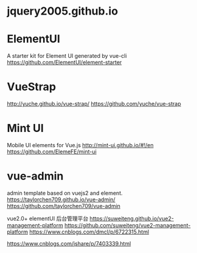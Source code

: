# jquery2005.github.io

# ElementUI
A starter kit for Element UI generated by vue-cli
https://github.com/ElementUI/element-starter

# VueStrap
http://yuche.github.io/vue-strap/
https://github.com/yuche/vue-strap

# Mint UI
Mobile UI elements for Vue.js http://mint-ui.github.io/#!/en
https://github.com/ElemeFE/mint-ui

# vue-admin
admin template based on vuejs2 and element. https://taylorchen709.github.io/vue-admin/
https://github.com/taylorchen709/vue-admin

vue2.0+ elementUI 后台管理平台 https://suweiteng.github.io/vue2-management-platform
https://github.com/suweiteng/vue2-management-platform
https://www.cnblogs.com/dmcl/p/6722315.html

https://www.cnblogs.com/jshare/p/7403339.html
